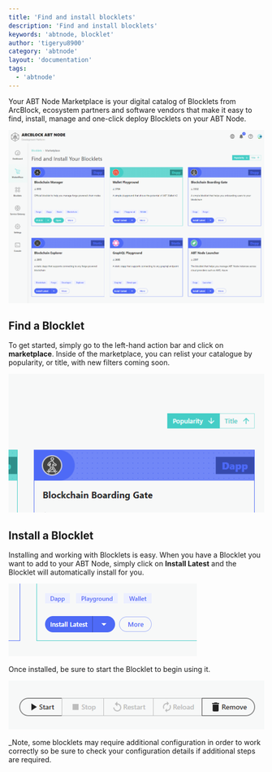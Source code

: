```yaml
---
title: 'Find and install blocklets'
description: 'Find and install blocklets'
keywords: 'abtnode, blocklet'
author: 'tigeryu8900'
category: 'abtnode'
layout: 'documentation'
tags:
  - 'abtnode'
---
```


Your ABT Node Marketplace is your digital catalog of Blocklets from ArcBlock, ecosystem partners and software vendors that make it easy to find, install, manage and one-click deploy Blocklets on your ABT Node.

![](./images/abtnode-overview-2-en.png)

## Find a Blocklet

To get started, simply go to the left-hand action bar and click on **marketplace**.  Inside of the marketplace, you can relist your catalogue by popularity, or title, with new filters coming soon.

![](./images/popularity.png)

## Install a Blocklet

Installing and working with Blocklets is easy. When you have a Blocklet you want to add to your ABT Node, simply click on **Install Latest** and the Blocklet will automatically install for you.

![](./images/install.png)

Once installed, be sure to start the Blocklet to begin using it.

![](./images/start.png)

_Note, some blocklets may require additional configuration in order to work correctly so be sure to check your configuration details if additional steps are required.
